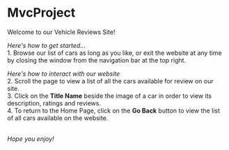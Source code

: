 # MvcProject


Welcome to our Vehicle Reviews Site!

*Here's how to get started...*
<br>1. Browse our list of cars as long as you like, or exit the website at any time by closing the window from the navigation bar at the top right.

*Here's how to interact with our website*
<br>2. Scroll the page to view a list of all the cars available for review on our site.
<br>3. Click on the **Title Name** beside the image of a car in order to view its description, ratings and reviews.
<br>4. To return to the Home Page, click on the **Go Back** button to view the list of all cars available on the website.

<br> *Hope you enjoy!*
